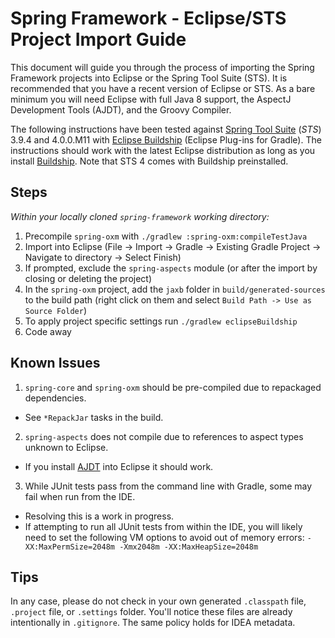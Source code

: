 # Spring Framework - Eclipse/STS Project Import Guide

This document will guide you through the process of importing the Spring Framework
projects into Eclipse or the Spring Tool Suite (STS). It is recommended that you have a
recent version of Eclipse or STS. As a bare minimum you will need Eclipse with full Java
8 support, the AspectJ Development Tools (AJDT), and the Groovy Compiler.

The following instructions have been tested against
[Spring Tool Suite](https://spring.io/tools) (_STS_) 3.9.4 and 4.0.0.M11 with
[Eclipse Buildship](https://projects.eclipse.org/projects/tools.buildship) (Eclipse
Plug-ins for Gradle). The instructions should work with the latest Eclipse distribution
as long as you install
[Buildship](https://marketplace.eclipse.org/content/buildship-gradle-integration). Note
that STS 4 comes with Buildship preinstalled.

## Steps

_Within your locally cloned `spring-framework` working directory:_

1. Precompile `spring-oxm` with `./gradlew :spring-oxm:compileTestJava`
2. Import into Eclipse (File -> Import -> Gradle -> Existing Gradle Project -> Navigate
   to directory -> Select Finish)
3. If prompted, exclude the `spring-aspects` module (or after the import by closing or
   deleting the project)
4. In the `spring-oxm` project, add the `jaxb` folder in
   `build/generated-sources` to the build path (right click on them and select
   `Build Path -> Use as Source Folder`)
5. To apply project specific settings run `./gradlew eclipseBuildship`
7. Code away

## Known Issues

1. `spring-core` and `spring-oxm` should be pre-compiled due to repackaged dependencies.

- See `*RepackJar` tasks in the build.

2. `spring-aspects` does not compile due to references to aspect types unknown to Eclipse.

- If you install [AJDT](https://www.eclipse.org/ajdt/downloads/) into Eclipse it should
  work.

3. While JUnit tests pass from the command line with Gradle, some may fail when run from
   the IDE.

- Resolving this is a work in progress.
- If attempting to run all JUnit tests from within the IDE, you will likely need to set
  the following VM options to avoid out of memory errors:
  `-XX:MaxPermSize=2048m -Xmx2048m -XX:MaxHeapSize=2048m`

## Tips

In any case, please do not check in your own generated `.classpath` file, `.project`
file, or `.settings` folder. You'll notice these files are already intentionally in
`.gitignore`. The same policy holds for IDEA metadata.
